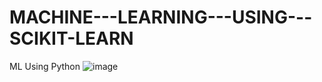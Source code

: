 # MACHINE---LEARNING---USING---SCIKIT-LEARN
ML Using Python
![image](https://user-images.githubusercontent.com/61268484/80991314-c36b9180-8dc2-11ea-8893-dd88478a916d.png)

